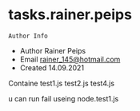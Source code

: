 # tasks.rainer.peips

    Author Info


* Author Rainer Peips   
 * Email rainer_145@hotmail.com
 * Created 14.09.2021

 Containe test1.js test2.js test4.js

 u can run fail useing node.test1.js